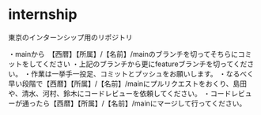 # internship
東京のインターンシップ用のリポジトリ

・mainから　【西暦】【所属】/【名前】/mainのブランチを切ってそちらにコミットをしてください
・上記のブランチから更にfeatureブランチを切ってください。
・作業は一挙手一投足、コミットとプッシュをお願いします。
・なるべく早い段階で【西暦】【所属】/【名前】/mainにプルリクエストをおくり、島田や、清水、河村、鈴木にコードレビューを依頼してください。
・コードレビューが通ったら【西暦】【所属】/【名前】/mainにマージして行ってください。


